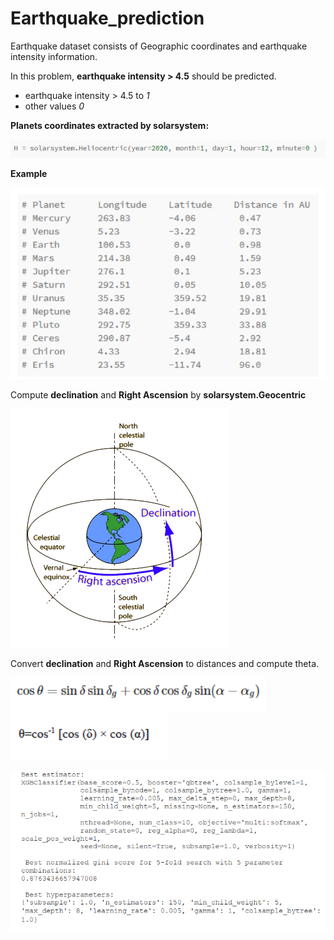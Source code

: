 # Earthquake_prediction

Earthquake dataset consists of Geographic coordinates and earthquake intensity information.

In this problem, **earthquake intensity > 4.5** should be predicted.

- earthquake intensity > 4.5 to *1*
- other values *0*

**Planets coordinates extracted by solarsystem:**

![alt text](https://github.com/smohammadi96/Earthquake_prediction/blob/main/images/solar.PNG)

**Example**

![alt text](https://github.com/smohammadi96/Earthquake_prediction/blob/main/images/planets.PNG)


Compute **declination** and **Right Ascension** by **solarsystem.Geocentric**

![alt text](https://github.com/smohammadi96/Earthquake_prediction/blob/main/images/ground.PNG)

Convert **declination** and **Right Ascension** to distances and compute theta.

![alt text](https://github.com/smohammadi96/Earthquake_prediction/blob/main/images/1.PNG) 
![alt text](https://github.com/smohammadi96/Earthquake_prediction/blob/main/images/2.PNG)

![alt text](https://github.com/smohammadi96/Earthquake_prediction/blob/main/images/3.PNG)
